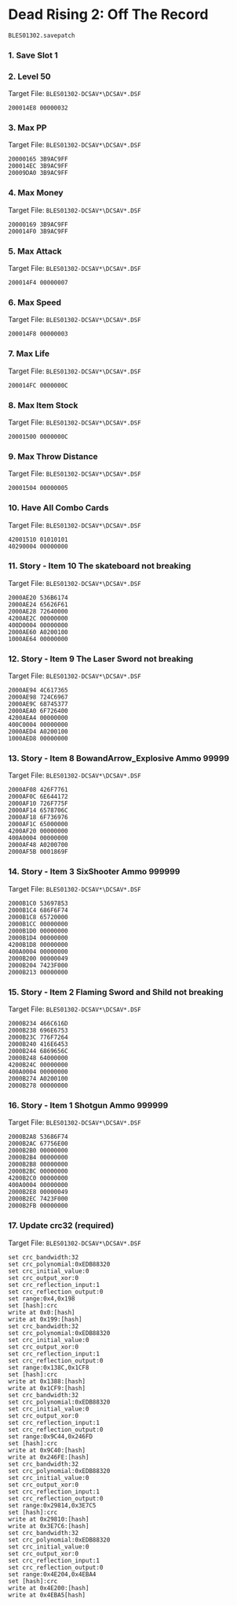 #  Dead Rising 2: Off The Record 

`BLES01302.savepatch`

### 1. Save Slot 1
### 2. Level 50

Target File: `BLES01302-DCSAV*\DCSAV*.DSF`

```
200014E8 00000032
```

### 3. Max PP

Target File: `BLES01302-DCSAV*\DCSAV*.DSF`

```
20000165 3B9AC9FF
200014EC 3B9AC9FF
20009DA0 3B9AC9FF
```

### 4. Max Money

Target File: `BLES01302-DCSAV*\DCSAV*.DSF`

```
20000169 3B9AC9FF
200014F0 3B9AC9FF
```

### 5. Max Attack

Target File: `BLES01302-DCSAV*\DCSAV*.DSF`

```
200014F4 00000007
```

### 6. Max Speed

Target File: `BLES01302-DCSAV*\DCSAV*.DSF`

```
200014F8 00000003
```

### 7. Max Life

Target File: `BLES01302-DCSAV*\DCSAV*.DSF`

```
200014FC 0000000C
```

### 8. Max Item Stock

Target File: `BLES01302-DCSAV*\DCSAV*.DSF`

```
20001500 0000000C
```

### 9. Max Throw Distance

Target File: `BLES01302-DCSAV*\DCSAV*.DSF`

```
20001504 00000005
```

### 10. Have All Combo Cards

Target File: `BLES01302-DCSAV*\DCSAV*.DSF`

```
42001510 01010101
40290004 00000000
```

### 11. Story - Item 10 The skateboard not breaking

Target File: `BLES01302-DCSAV*\DCSAV*.DSF`

```
2000AE20 536B6174
2000AE24 65626F61
2000AE28 72640000
4200AE2C 00000000
400D0004 00000000
2000AE60 A0200100
1000AE64 00000000
```

### 12. Story - Item 9 The Laser Sword not breaking

Target File: `BLES01302-DCSAV*\DCSAV*.DSF`

```
2000AE94 4C617365
2000AE98 724C6967
2000AE9C 68745377
2000AEA0 6F726400
4200AEA4 00000000
400C0004 00000000
2000AED4 A0200100
1000AED8 00000000
```

### 13. Story - Item 8 BowandArrow_Explosive Ammo 99999

Target File: `BLES01302-DCSAV*\DCSAV*.DSF`

```
2000AF08 426F7761
2000AF0C 6E644172
2000AF10 726F775F
2000AF14 6578706C
2000AF18 6F736976
2000AF1C 65000000
4200AF20 00000000
400A0004 00000000
2000AF48 A0200700
2000AF5B 0001869F
```

### 14. Story - Item 3 SixShooter Ammo 999999

Target File: `BLES01302-DCSAV*\DCSAV*.DSF`

```
2000B1C0 53697853
2000B1C4 686F6F74
2000B1C8 65720000
2000B1CC 00000000
2000B1D0 00000000
2000B1D4 00000000
4200B1D8 00000000
400A0004 00000000
2000B200 00000049
2000B204 7423F000
2000B213 00000000
```

### 15. Story - Item 2 Flaming Sword and Shild not breaking

Target File: `BLES01302-DCSAV*\DCSAV*.DSF`

```
2000B234 466C616D
2000B238 696E6753
2000B23C 776F7264
2000B240 416E6453
2000B244 6869656C
2000B248 64000000
4200B24C 00000000
400A0004 00000000
2000B274 A0200100
2000B278 00000000
```

### 16. Story - Item 1 Shotgun Ammo 999999

Target File: `BLES01302-DCSAV*\DCSAV*.DSF`

```
2000B2A8 53686F74
2000B2AC 67756E00
2000B2B0 00000000
2000B2B4 00000000
2000B2B8 00000000
2000B2BC 00000000
4200B2C0 00000000
400A0004 00000000
2000B2E8 00000049
2000B2EC 7423F000
2000B2FB 00000000
```

### 17. Update crc32 (required)

Target File: `BLES01302-DCSAV*\DCSAV*.DSF`

```
set crc_bandwidth:32
set crc_polynomial:0xEDB88320
set crc_initial_value:0
set crc_output_xor:0
set crc_reflection_input:1
set crc_reflection_output:0
set range:0x4,0x198
set [hash]:crc
write at 0x0:[hash]
write at 0x199:[hash]
set crc_bandwidth:32
set crc_polynomial:0xEDB88320
set crc_initial_value:0
set crc_output_xor:0
set crc_reflection_input:1
set crc_reflection_output:0
set range:0x138C,0x1CF8
set [hash]:crc
write at 0x1388:[hash]
write at 0x1CF9:[hash]
set crc_bandwidth:32
set crc_polynomial:0xEDB88320
set crc_initial_value:0
set crc_output_xor:0
set crc_reflection_input:1
set crc_reflection_output:0
set range:0x9C44,0x246FD
set [hash]:crc
write at 0x9C40:[hash]
write at 0x246FE:[hash]
set crc_bandwidth:32
set crc_polynomial:0xEDB88320
set crc_initial_value:0
set crc_output_xor:0
set crc_reflection_input:1
set crc_reflection_output:0
set range:0x29814,0x3E7C5
set [hash]:crc
write at 0x29810:[hash]
write at 0x3E7C6:[hash]
set crc_bandwidth:32
set crc_polynomial:0xEDB88320
set crc_initial_value:0
set crc_output_xor:0
set crc_reflection_input:1
set crc_reflection_output:0
set range:0x4E204,0x4EBA4
set [hash]:crc
write at 0x4E200:[hash]
write at 0x4EBA5[hash]
```

